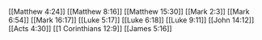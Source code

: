 [[Matthew 4:24]]
[[Matthew 8:16]]
[[Matthew 15:30]]
[[Mark 2:3]]
[[Mark 6:54]]
[[Mark 16:17]]
[[Luke 5:17]]
[[Luke 6:18]]
[[Luke 9:11]]
[[John 14:12]]
[[Acts 4:30]]
[[1 Corinthians 12:9]]
[[James 5:16]]
